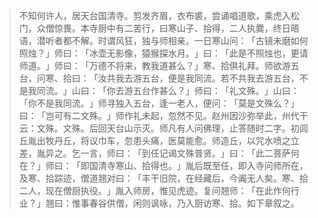 
> 不知何许人，居天台国清寺。剪发齐眉，衣布裘，尝诵唱道歌，乘虎入松门，众僧惊畏。本寺厨中有二苦行，曰寒山子、拾得，二人执爨，终日晤语，潜听者都不解。时谓风狂，独与师相亲。一日寒山问：​「古镜未磨如何照烛？​」师曰：​「冰壶无影像，猿猴探水月。​」曰：​「此是不照烛也，更请师道。​」师曰：​「万德不将来，教我道甚么？​」寒、拾俱礼拜。师欲游五台，问寒、拾曰：​「汝共我去游五台，便是我同流。若不共我去游五台，不是我同流。​」山曰：​「你去游五台作甚么？​」师曰：​「礼文殊。​」山曰：​「你不是我同流。​」师寻独入五台，逢一老人，便问：​「莫是文殊么？​」曰：​「岂可有二文殊。​」师作礼未起，忽然不见。赵州因沙弥举此，州代干云：文殊。文殊。后回天台山示灭。师凡有人问佛理，止答随时二字。初闾丘胤出牧丹丘，将议巾车，忽患头痛，医莫能愈。师造丘，以咒水喷之立差，胤异之。乞一言，师曰：​「到任记谒文殊普贤。​」曰：​「此二菩萨何在？​」师曰：​「即国清寺寒山、拾得也。​」胤后既至任，即入寺问师所在，及寒、拾踪迹，僧道翘对曰：​「丰干旧院，在经藏后，今阗无人矣。寒、拾二人，现在僧厨执役。​」胤入师房，惟见虎迹。复问翘师：​「在此作何行业？​」翘曰：惟事春谷供僧，闲则讽咏，乃入厨访寒、拾。如下章叙之。
